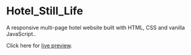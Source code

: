 # Hotel_Still_Life

A responsive multi-page hotel website built with HTML, CSS and vanilla JavaScript..

Click here for [live preview](https://karolinabodis.github.io/Hotel_Still/).
